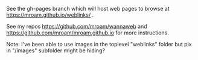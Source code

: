See the gh-pages branch which will host web pages to browse at https://mroam.github.io/weblinks/  .

See my repos https://github.com/mroam/wannaweb and https://github.com/mroam/mroam.github.io for more instructions.

Note: I've been able to use images in the toplevel "weblinks" folder but pix in "/images" subfolder might be hiding?
